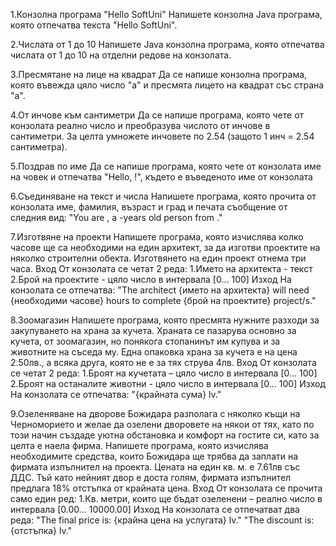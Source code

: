 1.Конзолна програма "Hello SoftUni"
Напишете конзолна Java програма, която отпечатва текста "Hello SoftUni".

2.Числата от 1 до 10
Напишете Java конзолна програма, която отпечатва числата от 1 до 10 на отделни редове на конзолата.

3.Пресмятане на лице на квадрат
Да се напише конзолна програма, която въвежда цяло число "a" и пресмята лицето на квадрат със страна "a".

4.От инчове към сантиметри
Да се напише програма, която чете от конзолата реално число и преобразува числото от инчове в сантиметри. За целта умножете инчовете по 2.54 (защото 1 инч = 2.54 сантиметра).

5.Поздрав по име
Да се напише програма, която чете от конзолата име на човек и отпечатва "Hello, <name>!", където <name> е въведеното име от конзолата

6.Съединяване на текст и числа
Напишете програма, която прочита от конзолата име, фамилия, възраст и град и печата съобщение от следния вид: "You are <firstName> <lastName>, a <age>-years old person from <town>."

7.Изготвяне на проекти
Напишете програма, която изчислява колко часове ще са необходими на един архитект, за да изготви проектите на няколко строителни обекта. Изготвянето на един проект отнема три часа.
Вход
От конзолата се четат 2 реда:
1.Името на архитекта - текст
2.Брой на проектите - цяло число в интервала [0… 100]
Изход
На конзолата се отпечатва:
"The architect {името на архитекта} will need {необходими часове} hours to complete {брой на проектите} project/s."

8.Зоомагазин
Напишете програма, която пресмята нужните разходи за закупуването на храна за кучета.  Храната се пазарува основно за кучета, от зоомагазин, но понякога стопанинът им купува и за животните на съседа му. Една опаковка храна за кучета е на цена 2.50лв., а всяка друга, която не е за тях струва 4лв.
Вход
От конзолата се четат 2 реда:
1.Броят на кучетата – цяло число в интервала [0… 100]
2.Броят на останалите животни  - цяло число в интервала [0… 100]
Изход
На конзолата се отпечатва:
"{крайната сума} lv."

9.Озеленяване на дворове
Божидара разполага с няколко къщи на Черноморието и желае да озелени дворовете на някои от тях, като по този начин създаде уютна обстановка и комфорт на гостите си, като за целта е наела фирма.
Напишете програма, която изчислява необходимите средства, които Божидара ще трябва да заплати на фирмата изпълнител на проекта. Цената на един кв. м. е 7.61лв със ДДС. Тъй като нейният двор е доста голям, фирмата изпълнител предлага 18% отстъпка от крайната цена.
Вход
От конзолата се прочита само един ред:
1.Кв. метри, които ще бъдат озеленени – реално число в интервала [0.00… 10000.00]
Изход
На конзолата се отпечатват два реда:
"The final price is: {крайна цена на услугата} lv."
"The discount is: {отстъпка} lv."

